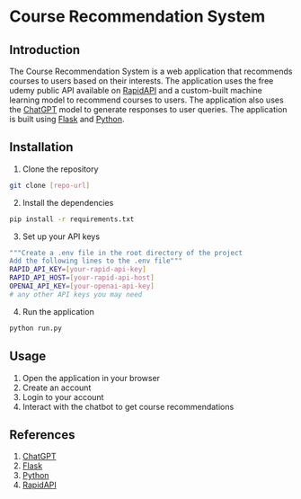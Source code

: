 # Course Recommendation System

## Introduction
The Course Recommendation System is a web application that recommends courses to users based on their interests. The application uses the free udemy public API available on [RapidAPI](https://rapidapi.com/) and a custom-built machine learning model to recommend courses to users. The application also uses the [ChatGPT](https://openai.com/blog/chatgpt/) model to generate responses to user queries. The application is built using [Flask](https://flask.palletsprojects.com/en/2.0.x/) and [Python](https://www.python.org/).

## Installation
1. Clone the repository
```bash
git clone [repo-url]
```

2. Install the dependencies
```bash
pip install -r requirements.txt
```

3. Set up your API keys
```bash
"""Create a .env file in the root directory of the project
Add the following lines to the .env file"""
RAPID_API_KEY=[your-rapid-api-key]
RAPID_API_HOST=[your-rapid-api-host]
OPENAI_API_KEY=[your-openai-api-key]
# any other API keys you may need
```

4. Run the application
```bash
python run.py
```

## Usage
1. Open the application in your browser
2. Create an account
3. Login to your account
4. Interact with the chatbot to get course recommendations

## References
1. [ChatGPT](https://openai.com/blog/chatgpt/)
2. [Flask](https://flask.palletsprojects.com/en/2.0.x/)
3. [Python](https://www.python.org/)
4. [RapidAPI](https://rapidapi.com/)